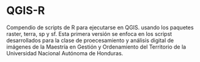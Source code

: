 # QGIS-R
Compendio de scripts de R para ejecutarse en QGIS. usando los paquetes raster, terra, sp y sf. Esta primera versión se enfoca en los scripst desarrollados para la clase de proecesamiento y análisis digital de imágenes de la Maestría en Gestión y Ordenamiento del Territorio de la Universidad Nacional Autónoma de Honduras.
